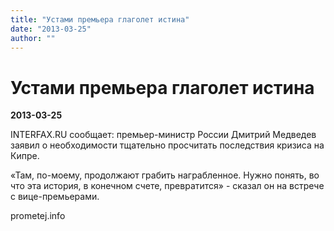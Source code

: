 ```yaml
---
title: "Устами премьера глаголет истина"
date: "2013-03-25"
author: ""
---
```


# Устами премьера глаголет истина

**2013-03-25** 

INTERFAX.RU сообщает: премьер-министр России Дмитрий Медведев заявил о необходимости тщательно просчитать последствия кризиса на Кипре.

«Там,  по-моему, продолжают грабить награбленное. Нужно понять, во что эта  история, в конечном счете, превратится» - сказал он на встрече с  вице-премьерами.

prometej.info